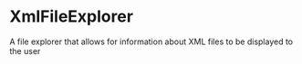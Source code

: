 XmlFileExplorer
===============

A file explorer that allows for information about XML files to be displayed to the user
